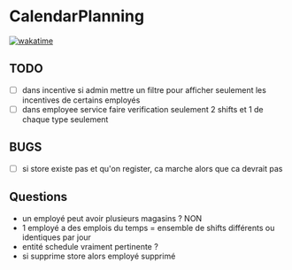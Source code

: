 # CalendarPlanning

[![wakatime](https://wakatime.com/badge/github/ArKeid0s/CalendarPlanning.svg)](https://wakatime.com/badge/github/ArKeid0s/CalendarPlanning)

## TODO
- [ ] dans incentive si admin mettre un filtre pour afficher seulement les incentives de certains employés
- [ ] dans employee service faire verification seulement 2 shifts et 1 de chaque type seulement

## BUGS
- [ ] si store existe pas et qu'on register, ca marche alors que ca devrait pas

## Questions
- un employé peut avoir plusieurs magasins ? NON
- 1 employé a des emplois du temps = ensemble de shifts différents ou identiques par jour
- entité schedule vraiment pertinente ?
- si supprime store alors employé supprimé